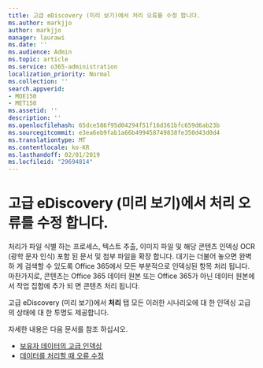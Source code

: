 ```yaml
---
title: 고급 eDiscovery (미리 보기)에서 처리 오류를 수정 합니다.
ms.author: markjjo
author: markjjo
manager: laurawi
ms.date: ''
ms.audience: Admin
ms.topic: article
ms.service: o365-administration
localization_priority: Normal
ms.collection: ''
search.appverid:
- MOE150
- MET150
ms.assetid: ''
description: ''
ms.openlocfilehash: 65dce586f95d04294f51f16d361bfc659d6ab23b
ms.sourcegitcommit: e3ea6eb9fab1a66b499458749838fe350d43d0d4
ms.translationtype: MT
ms.contentlocale: ko-KR
ms.lasthandoff: 02/01/2019
ms.locfileid: "29694814"
---
```

# <a name="fix-processing-errors-in-advanced-ediscovery-preview"></a>고급 eDiscovery (미리 보기)에서 처리 오류를 수정 합니다.

처리가 파일 식별 하는 프로세스, 텍스트 추출, 이미지 파일 및 해당 콘텐츠 인덱싱 OCR (광학 문자 인식) 포함 된 문서 및 첨부 파일을 확장 합니다.  대기는 더불어 놓으면 완벽 하 게 검색할 수 있도록 Office 365에서 모든 부분적으로 인덱싱된 항목 처리 됩니다.  마찬가지로, 콘텐츠는 Office 365 데이터 원본 또는 Office 365가 아닌 데이터 원본에서 작업 집합에 추가 되 면 콘텐츠 처리 됩니다.

고급 eDiscovery (미리 보기)에서 **처리** 탭 모든 이러한 시나리오에 대 한 인덱싱 고급의 상태에 대 한 투명도 제공합니다.

자세한 내용은 다음 문서를 참조 하십시오.

- [보유자 데이터의 고급 인덱싱](indexing-custodian-data.md)
- [데이터를 처리할 때 오류 수정](error-remediation.md)
